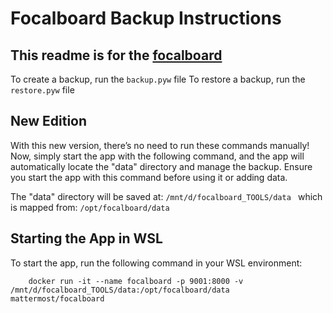 # Focalboard Backup Instructions

## This readme is for the [focalboard](https://github.com/mattermost-community/focalboard)

To create a backup, run the `backup.pyw` file
To restore a backup, run the `restore.pyw` file

## New Edition

With this new version, there’s no need to run these commands manually! Now, simply start the app with the following command, and the app will automatically locate the "data" directory and manage the backup.
Ensure you start the app with this command before using it or adding data.

The "data" directory will be saved at: `/mnt/d/focalboard_TOOLS/data ` which is mapped from: `/opt/focalboard/data `

## Starting the App in WSL

To start the app, run the following command in your WSL environment:

```
    docker run -it --name focalboard -p 9001:8000 -v /mnt/d/focalboard_TOOLS/data:/opt/focalboard/data mattermost/focalboard
```
